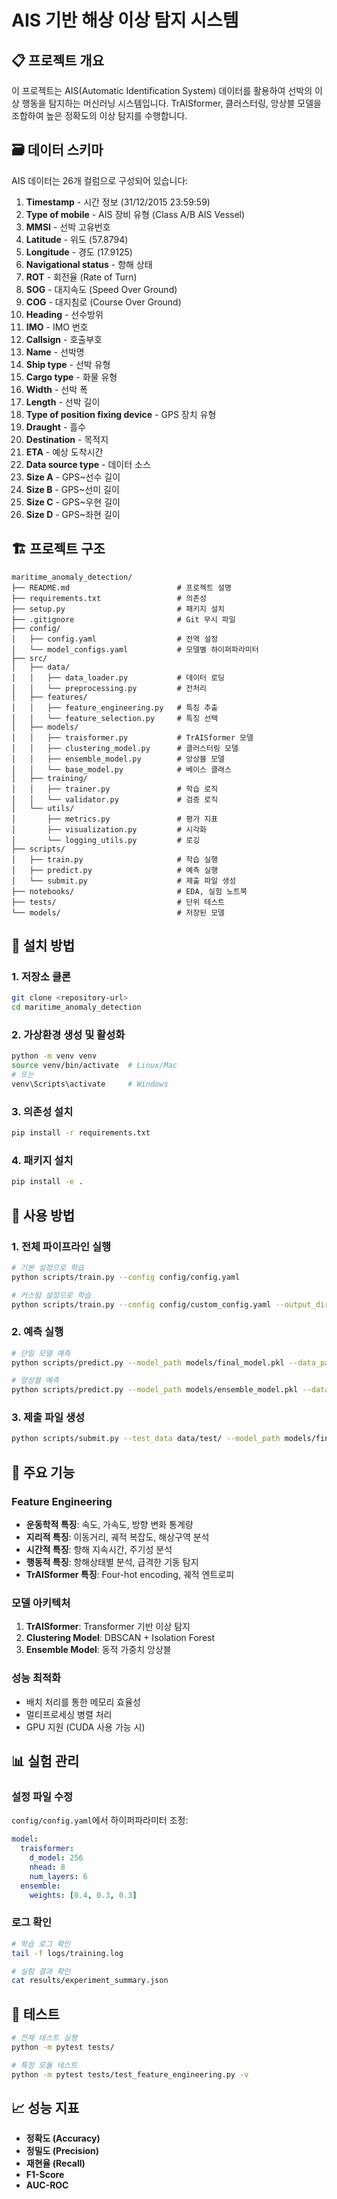 # AIS 기반 해상 이상 탐지 시스템

## 📋 프로젝트 개요

이 프로젝트는 AIS(Automatic Identification System) 데이터를 활용하여 선박의 이상 행동을 탐지하는 머신러닝 시스템입니다. TrAISformer, 클러스터링, 앙상블 모델을 조합하여 높은 정확도의 이상 탐지를 수행합니다.

## 🗃️ 데이터 스키마

AIS 데이터는 26개 컬럼으로 구성되어 있습니다:

1. **Timestamp** - 시간 정보 (31/12/2015 23:59:59)
2. **Type of mobile** - AIS 장비 유형 (Class A/B AIS Vessel)
3. **MMSI** - 선박 고유번호
4. **Latitude** - 위도 (57.8794)
5. **Longitude** - 경도 (17.9125)
6. **Navigational status** - 항해 상태
7. **ROT** - 회전율 (Rate of Turn)
8. **SOG** - 대지속도 (Speed Over Ground)
9. **COG** - 대지침로 (Course Over Ground)
10. **Heading** - 선수방위
11. **IMO** - IMO 번호
12. **Callsign** - 호출부호
13. **Name** - 선박명
14. **Ship type** - 선박 유형
15. **Cargo type** - 화물 유형
16. **Width** - 선박 폭
17. **Length** - 선박 길이
18. **Type of position fixing device** - GPS 장치 유형
19. **Draught** - 흘수
20. **Destination** - 목적지
21. **ETA** - 예상 도착시간
22. **Data source type** - 데이터 소스
23. **Size A** - GPS~선수 길이
24. **Size B** - GPS~선미 길이
25. **Size C** - GPS~우현 길이
26. **Size D** - GPS~좌현 길이

## 🏗️ 프로젝트 구조

```
maritime_anomaly_detection/
├── README.md                        # 프로젝트 설명
├── requirements.txt                 # 의존성
├── setup.py                         # 패키지 설치
├── .gitignore                       # Git 무시 파일
├── config/
│   ├── config.yaml                  # 전역 설정
│   └── model_configs.yaml           # 모델별 하이퍼파라미터
├── src/
│   ├── data/
│   │   ├── data_loader.py           # 데이터 로딩
│   │   └── preprocessing.py         # 전처리
│   ├── features/
│   │   ├── feature_engineering.py   # 특징 추출
│   │   └── feature_selection.py     # 특징 선택
│   ├── models/
│   │   ├── traisformer.py           # TrAISformer 모델
│   │   ├── clustering_model.py      # 클러스터링 모델
│   │   ├── ensemble_model.py        # 앙상블 모델
│   │   └── base_model.py            # 베이스 클래스
│   ├── training/
│   │   ├── trainer.py               # 학습 로직
│   │   └── validator.py             # 검증 로직
│   └── utils/
│       ├── metrics.py               # 평가 지표
│       ├── visualization.py         # 시각화
│       └── logging_utils.py         # 로깅
├── scripts/
│   ├── train.py                     # 학습 실행
│   ├── predict.py                   # 예측 실행
│   └── submit.py                    # 제출 파일 생성
├── notebooks/                       # EDA, 실험 노트북
├── tests/                           # 단위 테스트
└── models/                          # 저장된 모델
```

## 🚀 설치 방법

### 1. 저장소 클론
```bash
git clone <repository-url>
cd maritime_anomaly_detection
```

### 2. 가상환경 생성 및 활성화
```bash
python -m venv venv
source venv/bin/activate  # Linux/Mac
# 또는
venv\Scripts\activate     # Windows
```

### 3. 의존성 설치
```bash
pip install -r requirements.txt
```

### 4. 패키지 설치
```bash
pip install -e .
```

## 🎯 사용 방법

### 1. 전체 파이프라인 실행
```bash
# 기본 설정으로 학습
python scripts/train.py --config config/config.yaml

# 커스텀 설정으로 학습
python scripts/train.py --config config/custom_config.yaml --output_dir results/experiment_1
```

### 2. 예측 실행
```bash
# 단일 모델 예측
python scripts/predict.py --model_path models/final_model.pkl --data_path data/test.csv

# 앙상블 예측
python scripts/predict.py --model_path models/ensemble_model.pkl --data_path data/test.csv --ensemble
```

### 3. 제출 파일 생성
```bash
python scripts/submit.py --test_data data/test/ --model_path models/final_model.pkl --output submissions/submission.csv
```

## 🔧 주요 기능

### Feature Engineering
- **운동학적 특징**: 속도, 가속도, 방향 변화 통계량
- **지리적 특징**: 이동거리, 궤적 복잡도, 해상구역 분석
- **시간적 특징**: 항해 지속시간, 주기성 분석
- **행동적 특징**: 항해상태별 분석, 급격한 기동 탐지
- **TrAISformer 특징**: Four-hot encoding, 궤적 엔트로피

### 모델 아키텍처
1. **TrAISformer**: Transformer 기반 이상 탐지
2. **Clustering Model**: DBSCAN + Isolation Forest
3. **Ensemble Model**: 동적 가중치 앙상블

### 성능 최적화
- 배치 처리를 통한 메모리 효율성
- 멀티프로세싱 병렬 처리
- GPU 지원 (CUDA 사용 가능 시)

## 📊 실험 관리

### 설정 파일 수정
`config/config.yaml`에서 하이퍼파라미터 조정:
```yaml
model:
  traisformer:
    d_model: 256
    nhead: 8
    num_layers: 6
  ensemble:
    weights: [0.4, 0.3, 0.3]
```

### 로그 확인
```bash
# 학습 로그 확인
tail -f logs/training.log

# 실험 결과 확인
cat results/experiment_summary.json
```

## 🧪 테스트

```bash
# 전체 테스트 실행
python -m pytest tests/

# 특정 모듈 테스트
python -m pytest tests/test_feature_engineering.py -v
```

## 📈 성능 지표

- **정확도 (Accuracy)**
- **정밀도 (Precision)**
- **재현율 (Recall)**
- **F1-Score**
- **AUC-ROC**